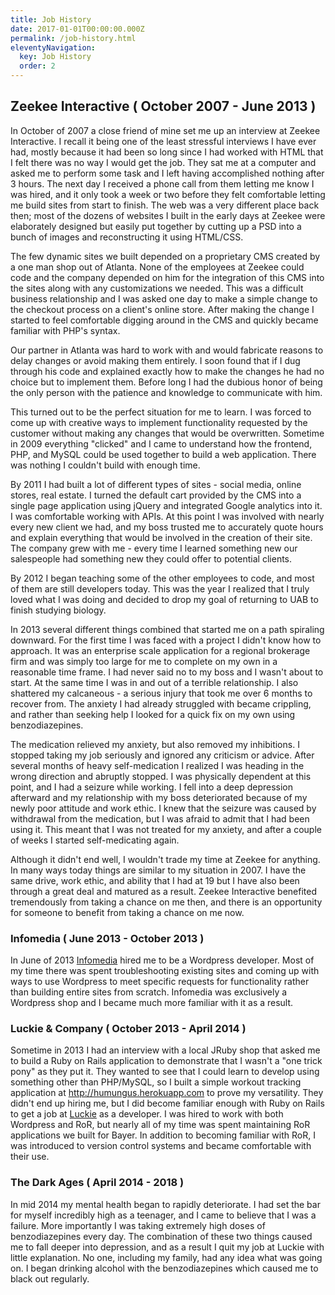 ```yaml
---
title: Job History
date: 2017-01-01T00:00:00.000Z
permalink: /job-history.html
eleventyNavigation:
  key: Job History
  order: 2
---
```

## Zeekee Interactive ( October 2007 - June 2013 )

In October of 2007 a close friend of mine set me up an interview at Zeekee Interactive. I recall it being one of the least stressful interviews I have ever had, mostly because it had been so long since I had worked with HTML that I felt there was no way I would get the job. They sat me at a computer and asked me to perform some task and I left having accomplished nothing after 3 hours. The next day I received a phone call from them letting me know I was hired, and it only took a week or two before they felt comfortable letting me build sites from start to finish. The web was a very different place back then; most of the dozens of websites I built in the early days at Zeekee were elaborately designed but easily put together by cutting up a PSD into a bunch of images and reconstructing it using HTML/CSS.

The few dynamic sites we built depended on a proprietary CMS created by a one man shop out of Atlanta. None of the employees at Zeekee could code and the company depended on him for the integration of this CMS into the sites along with any customizations we needed. This was a difficult business relationship and I was asked one day to make a simple change to the checkout process on a client's online store. After making the change I started to feel comfortable digging around in the CMS and quickly became familiar with PHP's syntax.

Our partner in Atlanta was hard to work with and would fabricate reasons to delay changes or avoid making them entirely. I soon found that if I dug through his code and explained exactly how to make the changes he had no choice but to implement them. Before long I had the dubious honor of being the only person with the patience and knowledge to communicate with him.

This turned out to be the perfect situation for me to learn. I was forced to come up with creative ways to implement functionality requested by the customer without making any changes that would be overwritten. Sometime in 2009 everything "clicked" and I came to understand how the frontend, PHP, and MySQL could be used together to build a web application. There was nothing I couldn't build with enough time.

By 2011 I had built a lot of different types of sites - social media, online stores, real estate. I turned the default cart provided by the CMS into a single page application using jQuery and integrated Google analytics into it. I was comfortable working with APIs. At this point I was involved with nearly every new client we had, and my boss trusted me to accurately quote hours and explain everything that would be involved in the creation of their site. The company grew with me - every time I learned something new our salespeople had something new they could offer to potential clients.

By 2012 I began teaching some of the other employees to code, and most of them are still developers today. This was the year I realized that I truly loved what I was doing and decided to drop my goal of returning to UAB to finish studying biology. 

In 2013 several different things combined that started me on a path spiraling downward. For the first time I was faced with a project I didn't know how to approach. It was an enterprise scale application for a regional brokerage firm and was simply too large for me to complete on my own in a reasonable time frame. I had never said no to my boss and I wasn't about to start. At the same time I was in and out of a terrible relationship. I also shattered my calcaneous - a serious injury that took me over 6 months to recover from. The anxiety I had already struggled with became crippling, and rather than seeking help I looked for a quick fix on my own using benzodiazepines. 

The medication relieved my anxiety, but also removed my inhibitions. I stopped taking my job seriously and ignored any criticism or advice. After several months of heavy self-medication I realized I was heading in the wrong direction and abruptly stopped. I was physically dependent at this point, and I had a seizure while working. I fell into a deep depression afterward and my relationship with my boss deteriorated because of my newly poor attitude and work ethic. I knew that the seizure was caused by withdrawal from the medication, but I was afraid to admit that I had been using it. This meant that I was not treated for my anxiety, and after a couple of weeks I started self-medicating again.

Although it didn't end well, I wouldn't trade my time at Zeekee for anything. In many ways today things are similar to my situation in 2007. I have the same drive, work ethic, and ability that I had at 19 but I have also been through a great deal and matured as a result. Zeekee Interactive benefited tremendously from taking a chance on me then, and there is an opportunity for someone to benefit from taking a chance on me now.

### Infomedia ( June 2013 - October 2013 )

In June of 2013 [Infomedia](https://infomedia.com/contact/) hired me to be a Wordpress developer. Most of my time there was spent troubleshooting existing sites and coming up with ways to use Wordpress to meet specific requests for functionality rather than building entire sites from scratch. Infomedia was exclusively a Wordpress shop and I became much more familiar with it as a result.

### [](https://www.luckie.com)Luckie & Company ( October 2013 - April 2014 )

Sometime in 2013 I had an interview with a local JRuby shop that asked me to build a Ruby on Rails application to demonstrate that I wasn't a "one trick pony" as they put it. They wanted to see that I could learn to develop using something other than PHP/MySQL, so I built a simple workout tracking application at <http://humungus.herokuapp.com> to prove my versatility. They didn't end up hiring me, but I did become familiar enough with Ruby on Rails to get a job at [Luckie](https://www.luckie.com) as a developer. I was hired to work with both Wordpress and RoR, but nearly all of my time was spent maintaining RoR applications we built for Bayer. In addition to becoming familiar with RoR, I was introduced to version control systems and became comfortable with their use.

### The Dark Ages ( April 2014 - 2018 )

In mid 2014 my mental health began to rapidly deteriorate. I had set the bar for myself incredibly high as a teenager, and I came to believe that I was a failure. More importantly I was taking extremely high doses of benzodiazepines every day. The combination of these two things caused me to fall deeper into depression, and as a result I quit my job at Luckie with little explanation. No one, including my family, had any idea what was going on. I began drinking alcohol with the benzodiazepines which caused me to black out regularly.
